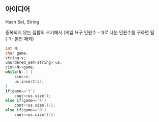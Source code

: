 ## 아이디어
Hash Set, String

중복되지 않는 집합의 크기에서 (게임 요구 인원수 - 1)로 나눈 인원수를 구하면 됨  
(-1 : 본인 제외)
```cpp
int N;
char game;
string s;
unordered_set<string> us;
cin>>N>>game;
while(N--) {
	cin>>s;
	us.insert(s);
}
if(game=='Y')
	cout<<us.size();
else if(game=='F')
	cout<<us.size()/2;
else if(game=='O')
	cout<<us.size()/3;
```